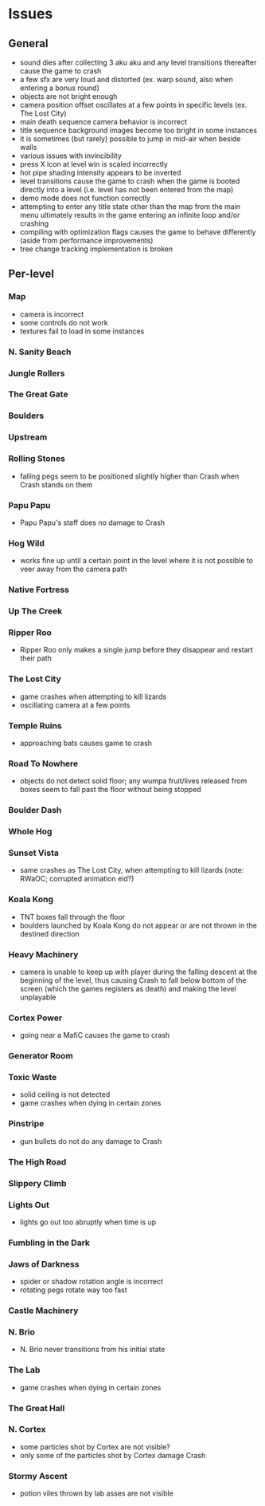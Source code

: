 # Issues

## General

- sound dies after collecting 3 aku aku and any level transitions thereafter cause the game to crash 
- a few sfx are very loud and distorted (ex. warp sound, also when entering a bonus round)
- objects are not bright enough
- camera position offset oscillates at a few points in specific levels (ex. The Lost City)
- main death sequence camera behavior is incorrect
- title sequence background images become too bright in some instances
- it is sometimes (but rarely) possible to jump in mid-air when beside walls
- various issues with invincibility
- press X icon at level win is scaled incorrectly
- hot pipe shading intensity appears to be inverted
- level transitions cause the game to crash when the game is booted directly into a level (i.e. level has not been entered from the map)
- demo mode does not function correctly
- attempting to enter any title state other than the map from the main menu ultimately results in the game entering an infinite loop and/or crashing
- compiling with optimization flags causes the game to behave differently (aside from performance improvements)
- tree change tracking implementation is broken

## Per-level

### Map

- camera is incorrect
- some controls do not work
- textures fail to load in some instances

### N. Sanity Beach

### Jungle Rollers

### The Great Gate

### Boulders

### Upstream

### Rolling Stones

- falling pegs seem to be positioned slightly higher than Crash when Crash stands on them

### Papu Papu

- Papu Papu's staff does no damage to Crash

### Hog Wild

- works fine up until a certain point in the level where it is not possible to veer away from the camera path

### Native Fortress

### Up The Creek

### Ripper Roo

- Ripper Roo only makes a single jump before they disappear and restart their path

### The Lost City

- game crashes when attempting to kill lizards
- oscillating camera at a few points

### Temple Ruins

- approaching bats causes game to crash

### Road To Nowhere

- objects do not detect solid floor; any wumpa fruit/lives released from boxes seem to fall past the floor without being stopped

### Boulder Dash

### Whole Hog

### Sunset Vista

- same crashes as The Lost City, when attempting to kill lizards (note: RWaOC; corrupted animation eid?)

### Koala Kong

- TNT boxes fall through the floor
- boulders launched by Koala Kong do not appear or are not thrown in the destined direction

### Heavy Machinery

- camera is unable to keep up with player during the falling descent at the beginning of the level, thus causing Crash to fall below bottom of the screen (which the games registers as death) and making the level unplayable

### Cortex Power

- going near a MafiC causes the game to crash

### Generator Room

### Toxic Waste

- solid ceiling is not detected
- game crashes when dying in certain zones

### Pinstripe

- gun bullets do not do any damage to Crash

### The High Road

### Slippery Climb

### Lights Out

- lights go out too abruptly when time is up

### Fumbling in the Dark

### Jaws of Darkness

- spider or shadow rotation angle is incorrect
- rotating pegs rotate way too fast

### Castle Machinery

### N. Brio

- N. Brio never transitions from his initial state

### The Lab

- game crashes when dying in certain zones

### The Great Hall

### N. Cortex

- some particles shot by Cortex are not visible?
- only some of the particles shot by Cortex damage Crash

### Stormy Ascent

- potion viles thrown by lab asses are not visible
